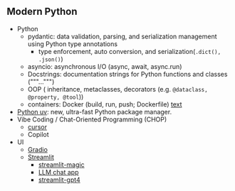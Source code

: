 ## Modern Python 
- Python 
    - pydantic: data validation, parsing, and serialization management using Python type annotations
        - type enforcement, auto conversion, and serialization(`.dict(), .json()`)
    - asyncio: asynchronous I/O (async, await, async.run)
    - Docstrings: documentation strings for Python functions and classes ("""...""")
    - OOP ( inheritance, metaclasses, decorators (e.g. `@dataclass, @property, @tool`))
    - containers: Docker (build, run, push; Dockerfile)
    [text](https://mypy.readthedocs.io/en/stable/cheat_sheet_py3.html)
- [Python uv](https://www.datacamp.com/tutorial/python-uv): new, ultra-fast Python package manager.
- Vibe Coding / Chat-Oriented Programming (CHOP)
    - [cursor](https://www.cursor.com/en/features)
    - Copilot 
- UI
    - [Gradio](https://gradio.app/)
    - [Streamlit](https://streamlit.io/)
        - [streamlit-magic](https://docs.streamlit.io/library/api-reference/write-magic/magic)
        - [LLM chat app](https://docs.streamlit.io/develop/tutorials/chat-and-llm-apps/build-conversational-apps)
        - [streamlit-gpt4](https://blog.streamlit.io/take-your-streamlit-apps-to-the-next-level-with-gpt-4/)
